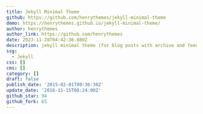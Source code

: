 ```yaml
---
title: Jekyll Minimal Theme
github: https://github.com/henrythemes/jekyll-minimal-theme
demo: https://henrythemes.github.io/jekyll-minimal-theme/
author: henrythemes
author_link: https://github.com/henrythemes
date: 2023-11-28T04:42:36.880Z
description: jekyll minimal theme (for blog posts with archive and feed)
ssg:
  - Jekyll
css: []
cms: []
category: []
draft: false
publish_date: '2015-02-01T09:36:30Z'
update_date: '2016-11-15T08:24:00Z'
github_star: 94
github_fork: 65
---
```

